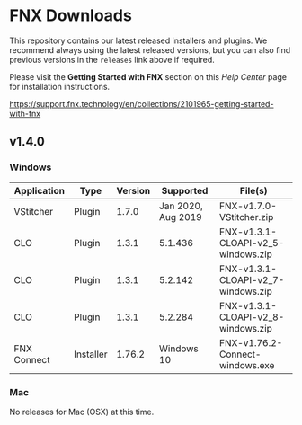 # FNX Downloads
This repository contains our latest released installers and plugins. We recommend always using the latest released versions, but you can also find previous versions in the `releases` link above if required.

Please visit the **Getting Started with FNX** section on this *Help Center* page for installation instructions.

https://support.fnx.technology/en/collections/2101965-getting-started-with-fnx


## v1.4.0

### Windows

|Application|Type|Version|Supported|File(s)|
|-|-|-|-|-|
|VStitcher|Plugin|1.7.0|Jan 2020, Aug 2019|FNX-v1.7.0-VStitcher.zip|
|CLO|Plugin|1.3.1|5.1.436|FNX-v1.3.1-CLOAPI-v2_5-windows.zip|
|CLO|Plugin|1.3.1|5.2.142|FNX-v1.3.1-CLOAPI-v2_7-windows.zip|
|CLO|Plugin|1.3.1|5.2.284|FNX-v1.3.1-CLOAPI-v2_8-windows.zip|
|FNX Connect|Installer|1.76.2|Windows 10|FNX-v1.76.2-Connect-windows.exe|

### Mac
No releases for Mac (OSX) at this time.
